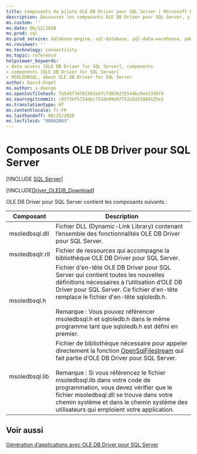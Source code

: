```yaml
---
title: Composants du pilote OLE DB Driver pour SQL Server | Microsoft Docs
description: Découvrez les composants OLE DB Driver pour SQL Server, y compris la bibliothèque qui contient la fonctionnalité du pilote, d’autres bibliothèques et un fichier d’en-tête.
ms.custom: ''
ms.date: 06/12/2018
ms.prod: sql
ms.prod_service: database-engine, sql-database, sql-data-warehouse, pdw
ms.reviewer: ''
ms.technology: connectivity
ms.topic: reference
helpviewer_keywords:
- data access [OLE DB Driver for SQL Server], components
- components [OLE DB Driver for SQL Server]
- MSOLEDBSQL, about OLE DB Driver for SQL Server
author: David-Engel
ms.author: v-daenge
ms.openlocfilehash: fa548f34701565a5fcfd836232544bc0ee1345f4
ms.sourcegitcommit: c95f3ef5734dec753de09e07752a5d15884125e2
ms.translationtype: HT
ms.contentlocale: fr-FR
ms.lasthandoff: 08/25/2020
ms.locfileid: "88862063"
---
```

# <a name="components-of-ole-db-driver-for-sql-server"></a>Composants OLE DB Driver pour SQL Server
[!INCLUDE [SQL Server](../../../includes/applies-to-version/sql-asdb-asdbmi-asa-pdw.md)]

[!INCLUDE[Driver_OLEDB_Download](../../../includes/driver_oledb_download.md)]

  OLE DB Driver pour SQL Server contient les composants suivants :  

|Composant|Description|  
|---------------|-----------------|  
|msoledbsql.dll|Fichier DLL (Dynamic-Link Library) contenant l’ensemble des fonctionnalités OLE DB Driver pour SQL Server.|  
|msoledbsqlr.rll|Fichier de ressources qui accompagne la bibliothèque OLE DB Driver pour SQL Server.|   
|msoledbsql.h|Fichier d'en-tête OLE DB Driver pour SQL Server qui contient toutes les nouvelles définitions nécessaires à l’utilisation d’OLE DB Driver pour SQL Server. Ce fichier d'en-tête remplace le fichier d'en-tête sqloledb.h.<br /><br /> Remarque : Vous pouvez référencer msoledbsql.h et sqloledb.h dans le même programme tant que sqloledb.h est défini en premier.|  
|msoledbsql.lib|Fichier de bibliothèque nécessaire pour appeler directement la fonction [OpenSqlFilestream](../../../relational-databases/blob/access-filestream-data-with-opensqlfilestream.md) qui fait partie d’OLE DB Driver pour SQL Server.<br /><br /> Remarque : Si vous référencez le fichier msoledbsql.lib dans votre code de programmation, vous devez vérifier que le fichier msoledbsql.dll se trouve dans votre chemin système et dans le chemin système des utilisateurs qui emploient votre application.|  

## <a name="see-also"></a>Voir aussi  
 [Génération d’applications avec OLE DB Driver pour SQL Server](../../oledb/applications/building-applications-with-oledb-driver-for-sql-server.md)  
